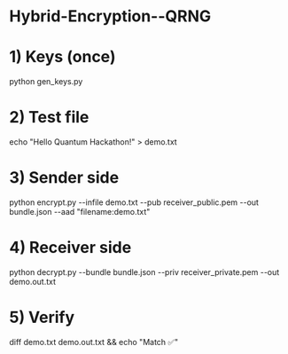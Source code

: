 # Hybrid-Encryption--QRNG
# 1) Keys (once)
python gen_keys.py

# 2) Test file
echo "Hello Quantum Hackathon!" > demo.txt

# 3) Sender side
python encrypt.py --infile demo.txt --pub receiver_public.pem --out bundle.json --aad "filename:demo.txt"

# 4) Receiver side
python decrypt.py --bundle bundle.json --priv receiver_private.pem --out demo.out.txt

# 5) Verify
diff demo.txt demo.out.txt && echo "Match ✅"
